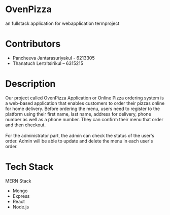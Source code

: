 # OvenPizza
an fullstack application for webapplication termproject

# Contributors
- Pancheeva Jantarasuriyakul - 6213305
- Thanatuch Lertritsirikul – 6315215

# Description
Our project called OvenPizza Application or Online Pizza ordering system is a web-based application that enables customers to order their pizzas online for home delivery. Before ordering the menu, users need to register to the platform using their first name, last name, address for delivery, phone number as well as a phone number. They can confirm their menu that order and then checkout. 
<br />
<br />
For the administrator part, the admin can check the status of the user's order. Admin will be able to update and delete the menu in each user's order.

# Tech Stack
MERN Stack
- Mongo 
- Express 
- React
- Node.js
